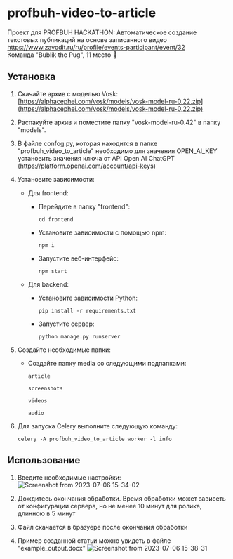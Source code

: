 # profbuh-video-to-article

Проект для PROFBUH HACKATHON: Автоматическое создание текстовых публикаций на основе записанного видео
https://www.zavodit.ru/ru/profile/events-participant/event/32  
Команда "Bublik the Pug", 11 место :dog:

## Установка

1. Скачайте архив с моделью Vosk:
   [https://alphacephei.com/vosk/models/vosk-model-ru-0.22.zip](https://alphacephei.com/vosk/models/vosk-model-ru-0.22.zip)

2. Распакуйте архив и поместите папку "vosk-model-ru-0.42" в папку "models".

3. В файле confog.py, которая находится в папке "profbuh_video_to_article" необходимо для значения OPEN_AI_KEY установить значения ключа от API Open AI ChatGPT (https://platform.openai.com/account/api-keys)

4. Установите зависимости:
   - Для frontend:
     - Перейдите в папку "frontend":
       ```
       cd frontend
       ```
     - Установите зависимости с помощью npm:
       ```
       npm i
       ```
     - Запустите веб-интерфейс:
       ```
       npm start
       ```

   - Для backend:
     - Установите зависимости Python:
       ```
       pip install -r requirements.txt
       ```
     - Запустите сервер:
       ```
       python manage.py runserver
       ```
5. Создайте необходимые папки:
   - Создайте папку media со следующими подпапками:
       ```
       article
       ```
       ```
       screenshots
       ```
       ```
       videos
       ```
       ```
       audio
       ```
   
6. Для запуска Celery выполните следующую команду:
   ```
   celery -A profbuh_video_to_article worker -l info
   ```


## Использование
1. Введите необходимые настройки:
![Screenshot from 2023-07-06 15-34-02](https://github.com/Viva-Fidel/profbuh-video-to-article/assets/98227548/60b0893c-dd5b-44de-9d3e-269527620594)

2. Дождитесь окончания обработки. Время обработки может зависеть от конфигурации сервера, но не менее 10 минут для ролика, длинною в 5 минут
3. Файл скачается в бразуере после окончания обработки
4. Пример созданной статьи можно увидеть в файле "example_output.docx"
![Screenshot from 2023-07-06 15-38-31](https://github.com/Viva-Fidel/profbuh-video-to-article/assets/98227548/48ef6a18-9a95-4bbb-8f77-907c12e16fff)
